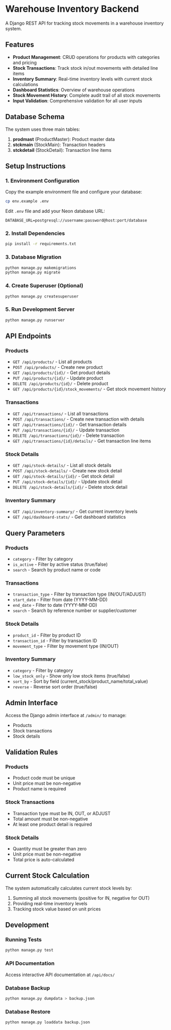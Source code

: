 # Warehouse Inventory Backend

A Django REST API for tracking stock movements in a warehouse inventory system.

## Features

- **Product Management**: CRUD operations for products with categories and pricing
- **Stock Transactions**: Track stock in/out movements with detailed line items
- **Inventory Summary**: Real-time inventory levels with current stock calculations
- **Dashboard Statistics**: Overview of warehouse operations
- **Stock Movement History**: Complete audit trail of all stock movements
- **Input Validation**: Comprehensive validation for all user inputs

## Database Schema

The system uses three main tables:

1. **prodmast** (ProductMaster): Product master data
2. **stckmain** (StockMain): Transaction headers
3. **stckdetail** (StockDetail): Transaction line items

## Setup Instructions

### 1. Environment Configuration

Copy the example environment file and configure your database:

```bash
cp env.example .env
```

Edit `.env` file and add your Neon database URL:

```
DATABASE_URL=postgresql://username:password@host:port/database
```

### 2. Install Dependencies

```bash
pip install -r requirements.txt
```

### 3. Database Migration

```bash
python manage.py makemigrations
python manage.py migrate
```

### 4. Create Superuser (Optional)

```bash
python manage.py createsuperuser
```

### 5. Run Development Server

```bash
python manage.py runserver
```

## API Endpoints

### Products
- `GET /api/products/` - List all products
- `POST /api/products/` - Create new product
- `GET /api/products/{id}/` - Get product details
- `PUT /api/products/{id}/` - Update product
- `DELETE /api/products/{id}/` - Delete product
- `GET /api/products/{id}/stock_movements/` - Get stock movement history

### Transactions
- `GET /api/transactions/` - List all transactions
- `POST /api/transactions/` - Create new transaction with details
- `GET /api/transactions/{id}/` - Get transaction details
- `PUT /api/transactions/{id}/` - Update transaction
- `DELETE /api/transactions/{id}/` - Delete transaction
- `GET /api/transactions/{id}/details/` - Get transaction line items

### Stock Details
- `GET /api/stock-details/` - List all stock details
- `POST /api/stock-details/` - Create new stock detail
- `GET /api/stock-details/{id}/` - Get stock detail
- `PUT /api/stock-details/{id}/` - Update stock detail
- `DELETE /api/stock-details/{id}/` - Delete stock detail

### Inventory Summary
- `GET /api/inventory-summary/` - Get current inventory levels
- `GET /api/dashboard-stats/` - Get dashboard statistics

## Query Parameters

### Products
- `category` - Filter by category
- `is_active` - Filter by active status (true/false)
- `search` - Search by product name or code

### Transactions
- `transaction_type` - Filter by transaction type (IN/OUT/ADJUST)
- `start_date` - Filter from date (YYYY-MM-DD)
- `end_date` - Filter to date (YYYY-MM-DD)
- `search` - Search by reference number or supplier/customer

### Stock Details
- `product_id` - Filter by product ID
- `transaction_id` - Filter by transaction ID
- `movement_type` - Filter by movement type (IN/OUT)

### Inventory Summary
- `category` - Filter by category
- `low_stock_only` - Show only low stock items (true/false)
- `sort_by` - Sort by field (current_stock/product_name/total_value)
- `reverse` - Reverse sort order (true/false)

## Admin Interface

Access the Django admin interface at `/admin/` to manage:
- Products
- Stock transactions
- Stock details

## Validation Rules

### Products
- Product code must be unique
- Unit price must be non-negative
- Product name is required

### Stock Transactions
- Transaction type must be IN, OUT, or ADJUST
- Total amount must be non-negative
- At least one product detail is required

### Stock Details
- Quantity must be greater than zero
- Unit price must be non-negative
- Total price is auto-calculated

## Current Stock Calculation

The system automatically calculates current stock levels by:
1. Summing all stock movements (positive for IN, negative for OUT)
2. Providing real-time inventory levels
3. Tracking stock value based on unit prices

## Development

### Running Tests
```bash
python manage.py test
```

### API Documentation
Access interactive API documentation at `/api/docs/`

### Database Backup
```bash
python manage.py dumpdata > backup.json
```

### Database Restore
```bash
python manage.py loaddata backup.json
``` 